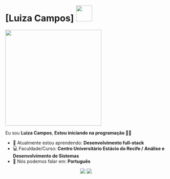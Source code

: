 # [Luiza Campos] <img src="https://img1.picmix.com/output/stamp/normal/1/9/5/0/1990591_58ec1.gif" width="50px">


<img src="https://observatoriodocinema.uol.com.br/wp-content/uploads/2021/08/supergirl.jpg" width="300px">

Eu sou <strong>Luiza Campos</strong>, <strong> Estou iniciando na programação </strong> 👩‍💻 

- 🚀 Atualmente estou aprendendo: <strong>Desenvolvimento full-stack</strong> 
- 💻 Faculdade/Curso: <strong>Centro Universitário Estácio do Recife </strong> <strong>/</strong> <strong>Análise e Desenvolvimento de Sistemas</strong>
- 📣 Nós podemos falar em: <strong>Português</strong>


<div align="center">

  <a href="#link" alt="Gmail">
    <img src="https://img.shields.io/badge/-Gmail-FF0000?style=flat-square&labelColor=FF0000&logo=gmail&logoColor=white&link=LINK-DO-SEU-EMAIL"/></a>

  <a href="#link" alt="Linkedin">
    <img src="https://img.shields.io/badge/-Linkedin-0e76a8?style=flat-square&logo=Linkedin&logoColor=white&link=LINK-DO-SEU-LINKEDIN" /></a>
</div>
